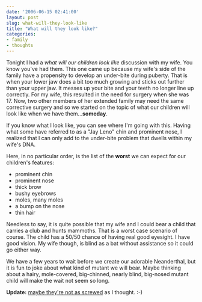 ```yaml
---
date: '2006-06-15 02:41:00'
layout: post
slug: what-will-they-look-like
title: "What will they look like?"
categories:
- family
- thoughts
---
```


Tonight I had a _what will our children look like_ discussion with my wife. You know you've had them. This one came up because my wife's side of the family have a propensity to develop an under-bite during puberty. That is when your lower jaw does a bit too much growing and sticks out further than your upper jaw. It messes up your bite and your teeth no longer line up correctly. For my wife, this resulted in the need for surgery when she was 17. Now, two other members of her extended family may need the same corrective surgery and so we started on the topic of what our children will look like when we have them...**someday**.

If you know what I look like, you can see where I'm going with this. Having what some have referred to as a "Jay Leno" chin and prominent nose, I realized that I can only add to the under-bite problem that dwells within my wife's DNA.

Here, in no particular order, is the list of the **worst** we can expect for our children's features:

- prominent chin
- prominent nose
- thick brow
- bushy eyebrows
- moles, many moles
- a bump on the nose
- thin hair

Needless to say, it is quite possible that my wife and I could bear a child that carries a club and hunts mammoths. That is a worst case scenario of course. The child has a 50/50 chance of having real good eyesight. I have good vision. My wife though, is blind as a bat without assistance so it could go either way.

We have a few years to wait before we create our adorable Neanderthal, but it is fun to joke about what kind of mutant we will bear. Maybe thinking about a hairy, mole-covered, big-chinned, nearly blind, big-nosed mutant child will make the wait not seem so long.

**Update:** [maybe they're not as screwed](/2008/08/the-weight-of-zero/) as I thought. :-)